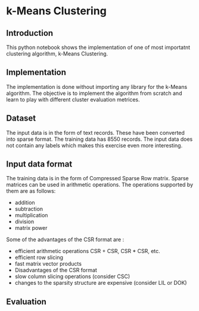 # k-Means Clustering

## Introduction

This python notebook shows the implementation of one of most importatnt clustering algorithm, k-Means Clustering.

## Implementation

The implementation is done without importing any library for the k-Means algorithm. The objective is to implement the algorithm from scratch and learn to play with different cluster evaluation metrices.

## Dataset

The input data is in the form of text records. These have been converted into sparse format. The training data has 8550 records. The input data does not contain any labels which makes this exercise even more interesting. 

## Input data format
The training data is in the form of Compressed Sparse Row matrix. 
Sparse matrices can be used in arithmetic operations. The operations supported by them are as follows:
  - addition
  - subtraction
  - multiplication
  - division
  - matrix power

Some of the advantages of the CSR format are :
  - efficient arithmetic operations CSR + CSR, CSR * CSR, etc.
  - efficient row slicing
  - fast matrix vector products
  - Disadvantages of the CSR format
  - slow column slicing operations (consider CSC)
  - changes to the sparsity structure are expensive (consider LIL or DOK)

## Evaluation


